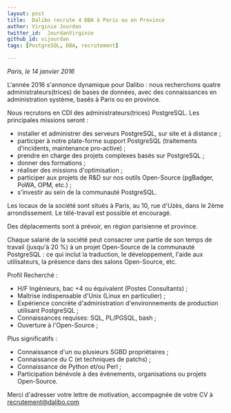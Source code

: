 ```yaml
---
layout: post
title:  Dalibo recrute 4 DBA à Paris ou en Province
author: Virginie Jourdan
twitter_id:  JourdanVirginie   
github_id: vijourdan
tags: [PostgreSQL, DBA, recrutement]

---
```

*Paris, le 14 janvier 2016*

L'année 2016 s'annonce dynamique pour Dalibo : nous recherchons quatre administrateurs(trices) de bases de données, avec des connaissances en administration système, basés à Paris ou en province.


<!--MORE-->

Nous recrutons en CDI des administrateurs(trices) PostgreSQL. Les principales missions seront : 

  * installer et administrer des serveurs PostgreSQL, sur site et à distance ;
  * participer à notre plate-forme support PostgreSQL (traitements d'incidents, maintenance pro-active) ;
  * prendre en charge des projets complexes basés sur PostgreSQL ;
  * donner des formations ;
  * réaliser des missions d'optimisation ;
  * participer aux projets de R&D sur nos outils Open-Source (pgBadger, PoWA, OPM, etc.) ;
  * s'investir au sein de la communauté PostgreSQL.


Les locaux de la société sont situés à Paris, au 10, rue d'Uzès, dans le 2ème arrondissement. Le télé-travail est possible et encouragé.

Des déplacements sont à prévoir, en région parisienne et province.

Chaque salarié de la société peut consacrer une partie de son temps de travail (jusqu'à 20 %) à un projet Open-Source de la communauté PostgreSQL : ce qui inclut la traduction, le développement, l'aide aux utilisateurs, la présence dans des salons Open-Source, etc.

Profil Recherché :

  * H/F Ingénieurs, bac +4 ou équivalent (Postes Consultants) ;
  * Maîtrise indispensable d'Unix (Linux en particulier) ;
  * Expérience concrète d'administration d'environnements de production utilisant PostgreSQL ;
  * Connaissances requises: SQL, PL/PGSQL, bash ;
  * Ouverture à l'Open-Source ;
 
Plus significatifs :

  * Connaissance d'un ou plusieurs SGBD propriétaires ;
  * Connaissance du C (et techniques de patchs) ;
  * Connaissance de Python et/ou Perl ;
  * Participation bénévole à des évènements, organisations ou projets Open-Source. 

Merci d'adresser votre lettre de motivation, accompagnée de votre CV à [recrutement@dalibo.com](recrutement@dalibo.com)
